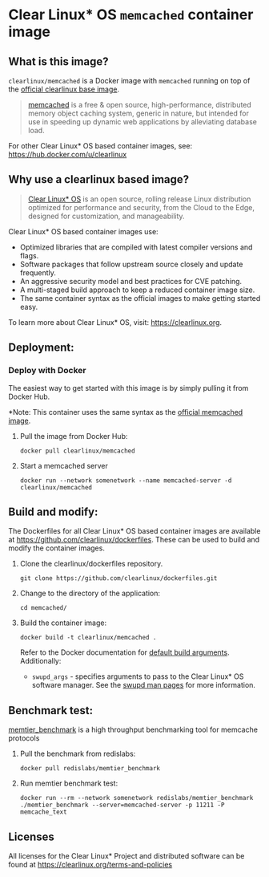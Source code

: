 # Clear Linux* OS `memcached` container image

<!-- Required -->
## What is this image?

`clearlinux/memcached` is a Docker image with `memcached` running on top of the
[official clearlinux base image](https://hub.docker.com/_/clearlinux). 

<!-- application introduction -->
> [memcached](https://memcached.org/) is a free & open source, high-performance, distributed memory object caching system, 
> generic in nature, but intended for use in speeding up dynamic web applications by alleviating database load.

For other Clear Linux* OS
based container images, see: https://hub.docker.com/u/clearlinux

## Why use a clearlinux based image?

<!-- CL introduction -->
> [Clear Linux* OS](https://clearlinux.org/) is an open source, rolling release
> Linux distribution optimized for performance and security, from the Cloud to
> the Edge, designed for customization, and manageability.

Clear Linux* OS based container images use:
* Optimized libraries that are compiled with latest compiler versions and
  flags.
* Software packages that follow upstream source closely and update frequently.
* An aggressive security model and best practices for CVE patching.
* A multi-staged build approach to keep a reduced container image size.
* The same container syntax as the official images to make getting started
  easy. 

To learn more about Clear Linux* OS, visit: https://clearlinux.org.

<!-- Required -->
## Deployment:

### Deploy with Docker
The easiest way to get started with this image is by simply pulling it from
Docker Hub. 

*Note: This container uses the same syntax as the [official memcached
image](https://hub.docker.com/_/memcached).  

1. Pull the image from Docker Hub:
    ```
    docker pull clearlinux/memcached
    ```
2. Start a memcached server 
    ```
    docker run --network somenetwork --name memcached-server -d clearlinux/memcached
    ```

<!-- Required -->
## Build and modify:

The Dockerfiles for all Clear Linux* OS based container images are available at
https://github.com/clearlinux/dockerfiles. These can be used to build and
modify the container images.

1. Clone the clearlinux/dockerfiles repository.
    ```
    git clone https://github.com/clearlinux/dockerfiles.git
    ```

2. Change to the directory of the application:
    ```
    cd memcached/
    ```

3. Build the container image:
    ```
    docker build -t clearlinux/memcached .
    ```

   Refer to the Docker documentation for [default build
   arguments](https://docs.docker.com/engine/reference/builder/#arg).
   Additionally:
   
   - `swupd_args` - specifies arguments to pass to the Clear Linux* OS software
     manager. See the [swupd man
     pages](https://github.com/clearlinux/swupd-client/blob/master/docs/swupd.1.rst#options)
     for more information.

<!-- Optional -->
## Benchmark test: 
[memtier_benchmark](https://github.com/RedisLabs/memtier_benchmark) is a high throughput benchmarking tool for memcache protocols
1. Pull the benchmark from redislabs:
    ```
    docker pull redislabs/memtier_benchmark
    ```
2. Run memtier benchmark test:  
    ```
    docker run --rm --network somenetwork redislabs/memtier_benchmark ./memtier_benchmark --server=memcached-server -p 11211 -P memcache_text
    ```

<!-- Required -->
## Licenses

All licenses for the Clear Linux* Project and distributed software can be found
at https://clearlinux.org/terms-and-policies